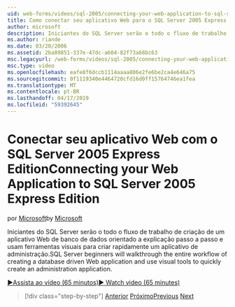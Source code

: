 ```yaml
---
uid: web-forms/videos/sql-2005/connecting-your-web-application-to-sql-server-2005-express-edition
title: Como conectar seu aplicativo Web para o SQL Server 2005 Express Edition | Microsoft Docs
author: microsoft
description: Iniciantes do SQL Server serão o todo o fluxo de trabalho de criação de um aplicativo Web de banco de dados orientado a explicação passo a passo e usam ferramentas visuais para criar rapidamente um administrat...
ms.author: riande
ms.date: 03/20/2006
ms.assetid: 2ba89851-337e-47dc-a604-82f73a68bc63
msc.legacyurl: /web-forms/videos/sql-2005/connecting-your-web-application-to-sql-server-2005-express-edition
msc.type: video
ms.openlocfilehash: eafe8f6dccb1114aaaa806e2fe6be2ca4e646a75
ms.sourcegitcommit: 0f1119340e4464720cfd16d0ff15764746ea1fea
ms.translationtype: MT
ms.contentlocale: pt-BR
ms.lasthandoff: 04/17/2019
ms.locfileid: "59392645"
---
```

# <a name="connecting-your-web-application-to-sql-server-2005-express-edition"></a><span data-ttu-id="ed2b0-103">Conectar seu aplicativo Web com o SQL Server 2005 Express Edition</span><span class="sxs-lookup"><span data-stu-id="ed2b0-103">Connecting your Web Application to SQL Server 2005 Express Edition</span></span>

<span data-ttu-id="ed2b0-104">por [Microsoft](https://github.com/microsoft)</span><span class="sxs-lookup"><span data-stu-id="ed2b0-104">by [Microsoft](https://github.com/microsoft)</span></span>

<span data-ttu-id="ed2b0-105">Iniciantes do SQL Server serão o todo o fluxo de trabalho de criação de um aplicativo Web de banco de dados orientado a explicação passo a passo e usam ferramentas visuais para criar rapidamente um aplicativo de administração.</span><span class="sxs-lookup"><span data-stu-id="ed2b0-105">SQL Server beginners will walkthrough the entire workflow of creating a database driven Web application and use visual tools to quickly create an administration application.</span></span>

[<span data-ttu-id="ed2b0-106">&#9654;Assista ao vídeo (65 minutos)</span><span class="sxs-lookup"><span data-stu-id="ed2b0-106">&#9654; Watch video (65 minutes)</span></span>](https://channel9.msdn.com/Blogs/ASP-NET-Site-Videos/connecting-your-web-application-to-sql-server-2005-express-edition)

> [!div class="step-by-step"]
> <span data-ttu-id="ed2b0-107">[Anterior](understanding-security-and-network-connectivity.md)
> [Próximo](using-sql-server-management-studio.md)</span><span class="sxs-lookup"><span data-stu-id="ed2b0-107">[Previous](understanding-security-and-network-connectivity.md)
[Next](using-sql-server-management-studio.md)</span></span>
